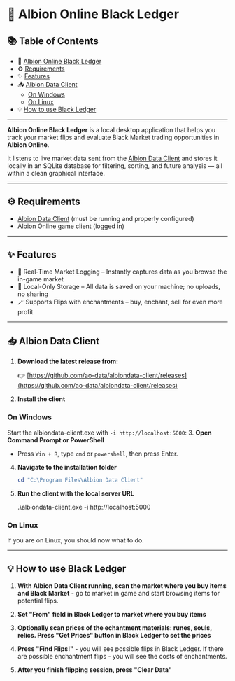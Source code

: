 # 🧾 Albion Online Black Ledger

## 📚 Table of Contents

- 🧾 [Albion Online Black Ledger](#-albion-online-black-ledger)
- ⚙️ [Requirements](#️-requirements)
- ✨ [Features](#-features)
- 📥 [Albion Data Client](#-albion-data-client)
  - [On Windows](#on-windows)
  - [On Linux](#on-linux)
- 💡 [How to use Black Ledger](#-how-to-use-black-ledger)

---

**Albion Online Black Ledger** is a local desktop application that helps you track your market flips and evaluate Black Market trading opportunities in **Albion Online**.

It listens to live market data sent from the [Albion Data Client](https://github.com/ao-data/albiondata-client) and stores it locally in an SQLite database for filtering, sorting, and future analysis — all within a clean graphical interface.

---

## ⚙️ Requirements

- [Albion Data Client](https://github.com/ao-data/albiondata-client/releases) (must be running and properly configured)
- Albion Online game client (logged in)

---

## ✨ Features

- 🔄 Real-Time Market Logging – Instantly captures data as you browse the in-game market
- 💾 Local-Only Storage – All data is saved on your machine; no uploads, no sharing
- 🪄 Supports Flips with enchantments – buy, enchant, sell for even more profit

---

## 📥 Albion Data Client

1. **Download the latest release from:**

   👉 [https://github.com/ao-data/albiondata-client/releases](https://github.com/ao-data/albiondata-client/releases)

2. **Install the client**

### On Windows
Start the albiondata-client.exe with `-i http://localhost:5000`: 
3. **Open Command Prompt or PowerShell**  
   - Press `Win + R`, type `cmd` or `powershell`, then press Enter.

4. **Navigate to the installation folder**  

   ```powershell
   cd "C:\Program Files\Albion Data Client"

5. **Run the client with the local server URL**

   .\albiondata-client.exe -i http://localhost:5000

### On Linux
If you are on Linux, you should now what to do. 

---

## 💡 How to use Black Ledger

1. **With Albion Data Client running, scan the market where you buy items and Black Market** - go to market in game and start browsing items for potential flips. 

2. **Set "From" field in Black Ledger to market where you buy items**

3. **Optionally scan prices of the echantment materials: runes, souls, relics. Press "Get Prices" button in Black Ledger to set the prices**

4. **Press "Find Flips!"** - you will see possible flips in Black Ledger. If there are possible enchantment flips - you will see the costs of enchantments. 

5. **After you finish flipping session, press "Clear Data"**
